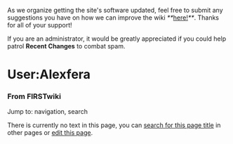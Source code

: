 As we organize getting the site's software updated, feel free to submit any
suggestions you have on how we can improve the wiki
_**_[here!](/index.php/User:Hallry/Suggestions "User:Hallry/Suggestions"
)_**_. Thanks for all of your support!

If you are an administrator, it would be greatly appreciated if you could help
patrol **Recent Changes** to combat spam.

# User:Alexfera

### From FIRSTwiki

Jump to: navigation, search

There is currently no text in this page, you can [search for this page
title](/index.php/Special:Search/Alexfera "Special:Search/Alexfera" ) in other
pages or [edit this
page](http://www.firstwiki.net/index.php?title=User:Alexfera&action=edit
"http://www.firstwiki.net/index.php?title=User:Alexfera&action=edit" ).

